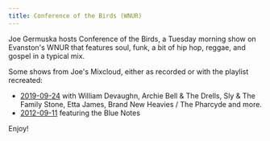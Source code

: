 ```yaml
---
title: Conference of the Birds (WNUR)
---
```

Joe Germuska hosts Conference of the Birds, a Tuesday morning
show on Evanston's WNUR that features soul, funk, a bit of hip hop, reggae, and
gospel in a typical mix.

Some shows from Joe's Mixcloud, either as recorded
or with the playlist recreated:

* [2019-09-24](https://www.mixcloud.com/JoeGermuska/wnur-conference-of-the-birds-2019-09-24/)
with William Devaughn, Archie Bell & The Drells,
Sly & The Family Stone, Etta James, Brand New Heavies / The Pharcyde and more.
* [2012-09-11](http://blog.germuska.com/2012/09/11/wnur-conference-of-the-birds-2012-09-11-featuring-the-blue-notes/)
featuring the Blue Notes

Enjoy!
